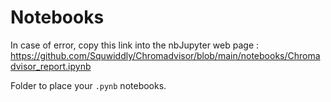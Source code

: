 # Notebooks

In case of error, copy this link into the nbJupyter web page : https://github.com/Squwiddly/Chromadvisor/blob/main/notebooks/Chromadvisor_report.ipynb

Folder to place your `.pynb` notebooks.
